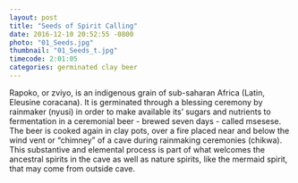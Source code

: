 ```yaml
---
layout: post
title: "Seeds of Spirit Calling"
date: 2016-12-10 20:52:55 -0800
photo: "01_Seeds.jpg"
thumbnail: "01_Seeds_t.jpg"
timecode: 2:01:05
categories: germinated clay beer
---
```

Rapoko, or zviyo, is an indigenous grain of sub-saharan Africa (Latin, Eleusine coracana). It is germinated through a blessing ceremony by rainmaker (nyusi) in order to make available its’ sugars and nutrients to fermentation in a ceremonial beer - brewed seven days - called msesese. The beer is cooked again in clay pots, over a fire placed near and  below the wind vent or “chimney” of a cave during rainmaking ceremonies (chikwa). This substantive and elemental process is part of what welcomes the ancestral spirits in the cave as well as nature spirits, like the mermaid spirit, that may come from outside cave.
